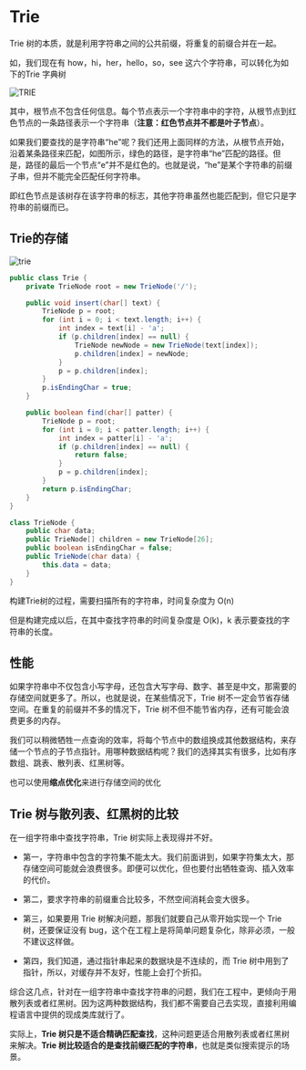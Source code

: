 # Trie

Trie 树的本质，就是利用字符串之间的公共前缀，将重复的前缀合并在一起。

如，我们现在有 how，hi，her，hello，so，see 这六个字符串，可以转化为如下的Trie 字典树

![TRIE](https://blog-1300663127.cos.ap-shanghai.myqcloud.com/BackEnd_Notes/JavaSE/trie.png)

其中，根节点不包含任何信息。每个节点表示一个字符串中的字符，从根节点到红色节点的一条路径表示一个字符串（**注意：红色节点并不都是叶子节点**）。

如果我们要查找的是字符串“he”呢？我们还用上面同样的方法，从根节点开始，沿着某条路径来匹配，如图所示，绿色的路径，是字符串“he”匹配的路径。但是，路径的最后一个节点“e”并不是红色的。也就是说，“he”是某个字符串的前缀子串，但并不能完全匹配任何字符串。

即红色节点是该树存在该字符串的标志，其他字符串虽然也能匹配到，但它只是字符串的前缀而已。

## Trie的存储

![trie](https://blog-1300663127.cos.ap-shanghai.myqcloud.com/BackEnd_Notes/JavaSE/trie2.png)

```java
public class Trie {
    private TrieNode root = new TrieNode('/');

    public void insert(char[] text) {
        TrieNode p = root;
        for (int i = 0; i < text.length; i++) {
            int index = text[i] - 'a';
            if (p.children[index] == null) {
                TrieNode newNode = new TrieNode(text[index]);
                p.children[index] = newNode;
            }
            p = p.children[index];
        }
        p.isEndingChar = true;
    }

    public boolean find(char[] patter) {
        TrieNode p = root;
        for (int i = 0; i < patter.length; i++) {
            int index = patter[i] - 'a';
            if (p.children[index] == null) {
                return false;
            }
            p = p.children[index];
        }
        return p.isEndingChar;
    }
}

class TrieNode {
    public char data;
    public TrieNode[] children = new TrieNode[26];
    public boolean isEndingChar = false;
    public TrieNode(char data) {
        this.data = data;
    }
}
```

构建Trie树的过程，需要扫描所有的字符串，时间复杂度为 O(n)

但是构建完成以后，在其中查找字符串的时间复杂度是 O(k)，k 表示要查找的字符串的长度。

## 性能

如果字符串中不仅包含小写字母，还包含大写字母、数字、甚至是中文，那需要的存储空间就更多了。所以，也就是说，在某些情况下，Trie 树不一定会节省存储空间。在重复的前缀并不多的情况下，Trie 树不但不能节省内存，还有可能会浪费更多的内存。

我们可以稍微牺牲一点查询的效率，将每个节点中的数组换成其他数据结构，来存储一个节点的子节点指针。用哪种数据结构呢？我们的选择其实有很多，比如有序数组、跳表、散列表、红黑树等。

也可以使用**缩点优化**来进行存储空间的优化

## Trie 树与散列表、红黑树的比较

在一组字符串中查找字符串，Trie 树实际上表现得并不好。

- 第一，字符串中包含的字符集不能太大。我们前面讲到，如果字符集太大，那存储空间可能就会浪费很多。即便可以优化，但也要付出牺牲查询、插入效率的代价。

- 第二，要求字符串的前缀重合比较多，不然空间消耗会变大很多。

- 第三，如果要用 Trie 树解决问题，那我们就要自己从零开始实现一个 Trie 树，还要保证没有 bug，这个在工程上是将简单问题复杂化，除非必须，一般不建议这样做。

- 第四，我们知道，通过指针串起来的数据块是不连续的，而 Trie 树中用到了指针，所以，对缓存并不友好，性能上会打个折扣。

综合这几点，针对在一组字符串中查找字符串的问题，我们在工程中，更倾向于用散列表或者红黑树。因为这两种数据结构，我们都不需要自己去实现，直接利用编程语言中提供的现成类库就行了。

实际上，**Trie 树只是不适合精确匹配查找**，这种问题更适合用散列表或者红黑树来解决。**Trie 树比较适合的是查找前缀匹配的字符串**，也就是类似搜索提示的场景。
